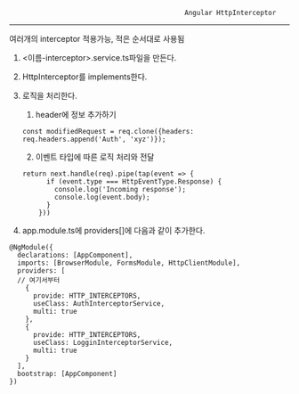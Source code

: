 												Angular HttpInterceptor

------

여러개의 interceptor 적용가능, 적은 순서대로 사용됨 

1. <이름-interceptor>.service.ts파일을 만든다.

2. HttpInterceptor를 implements한다.

3. 로직을 처리한다.

   1.  header에 정보 추가하기

   ```
   const modifiedRequest = req.clone({headers: req.headers.append('Auth', 'xyz')});
   ```

   2. 이벤트 타입에 따른 로직 처리와 전달 

   ```
   return next.handle(req).pipe(tap(event => {
         if (event.type === HttpEventType.Response) {
           console.log('Incoming response');
           console.log(event.body);
         }
       }))
   ```

4. app.module.ts에 providers[]에 다음과 같이 추가한다.

```
@NgModule({
  declarations: [AppComponent],
  imports: [BrowserModule, FormsModule, HttpClientModule],
  providers: [
  // 여기서부터
    {
      provide: HTTP_INTERCEPTORS,
      useClass: AuthInterceptorService,
      multi: true
    },
    {
      provide: HTTP_INTERCEPTORS,
      useClass: LogginInterceptorService,
      multi: true
    }
  ],
  bootstrap: [AppComponent]
})
```

